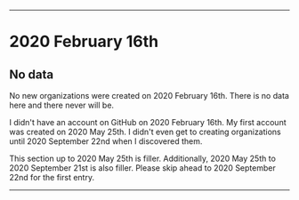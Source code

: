 
***

# 2020 February 16th

## No data

No new organizations were created on 2020 February 16th. There is no data here and there never will be.

I didn't have an account on GitHub on 2020 February 16th. My first account was created on 2020 May 25th. I didn't even get to creating organizations until 2020 September 22nd when I discovered them.

This section up to 2020 May 25th is filler. Additionally, 2020 May 25th to 2020 September 21st is also filler. Please skip ahead to 2020 September 22nd for the first entry.

***
